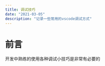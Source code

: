 ```yaml
---
title: 调试技巧
date: "2021-03-05"
description: "记录一些常用的vscode调试方式"
---
```


# 前言
  开发中熟练的使用各种调试小技巧是非常有必要的